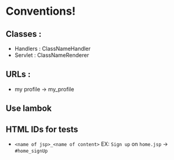 # Conventions!

## Classes :
- Handlers : ClassNameHandler
- Servlet : ClassNameRenderer
    
## URLs :
- my profile -> my_profile

## Use lambok

## HTML IDs for tests

- `<name of jsp>_<name of content>` EX: `Sign up` on `home.jsp` -> `#home_signUp`